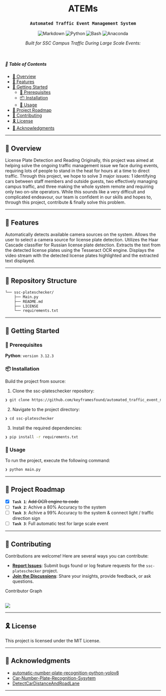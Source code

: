 
<p align="center">
    <h1 align="center">ATEMs</h1>
</p>
<p align="center">
    <h3 align="center"><code>Automated Traffic Event Management System</code></h3>
  <p align="center">
   <img src="https://img.shields.io/badge/Markdown-000000.svg?style=for-the-badge&logo=Markdown&logoColor=white" alt="Markdown" />
   <img src="https://img.shields.io/badge/Python-3776AB.svg?style=for-the-badge&logo=Python&logoColor=white" alt="Python" />
   <img src="https://img.shields.io/badge/GNU%20Bash-4EAA25.svg?style=for-the-badge&logo=GNU-Bash&logoColor=white" alt="Bash" />
   <img src="https://img.shields.io/badge/Anaconda-44A833.svg?style=for-the-badge&logo=Anaconda&logoColor=white" alt="Anaconda" />
 </p>
<p align="center">
		<em>Built for SSC Campus Traffic During Large Scale Events:</em>
</p>

<br>

##### 🔗 Table of Contents

- [📍 Overview](#-overview)
- [👾 Features](#-features)
- [🚀 Getting Started](#-getting-started)
    - [🔖 Prerequisites](#-prerequisites)
    - [📦 Installation](#-installation)
    - [🤖 Usage](#-usage)
- [📌 Project Roadmap](#-project-roadmap)
- [🤝 Contributing](#-contributing)
- [🎗 License](#-license)
- [🙌 Acknowledgments](#-acknowledgments)

---

## 📍 Overview

License Plate Detection and Reading
Originally, this project was aimed at helping solve the ongoing traffic management issue we face during events, requiring lots of people to stand in the heat for hours at a time to direct traffic. Through this project, we hope to solve 3 major issues: 1 identifying cars between staff members and outside guests, two effectively managing campus traffic, and three making the whole system remote and requiring only two on-site operators. While this sounds like a very difficult and complicated endeavour, our team is confident in our skills and hopes to, through this project, contribute & finally solve this problem.

---

## 👾 Features

Automatically detects available camera sources on the system.
Allows the user to select a camera source for license plate detection.
Utilizes the Haar Cascade classifier for Russian license plate detection.
Extracts the text from the detected license plates using the Tesseract OCR engine.
Displays the video stream with the detected license plates highlighted and the extracted text displayed.

---

## 📂 Repository Structure

```sh
└── ssc-plateschecker/
    ├── Main.py
    ├── README.md
    ├── LICENSE
    └── requirements.txt

```


---

## 🚀 Getting Started

### 🔖 Prerequisites

**Python**: `version 3.12.3`

### 📦 Installation

Build the project from source:

1. Clone the ssc-plateschecker repository:
```sh
❯ git clone https://github.com/keyframesfound/automated_traffic_event_managment_system
```

2. Navigate to the project directory:
```sh
❯ cd ssc-plateschecker
```

3. Install the required dependencies:
```sh
❯ pip install -r requirements.txt
```

### 🤖 Usage

To run the project, execute the following command:

```sh
❯ python main.py
```
---

## 📌 Project Roadmap

- [X] **`Task 1`**: <strike>Add OCR engine to code</strike>
- [ ] **`Task 2`**: Achive a 80% Accuracy to the system
- [ ] **`Task 3`**: Achive a 99% Accuracy to the system & connect light / traffic direction sign
- [ ] **`Task 3`**: Full automatic test for large scale event

---

## 🤝 Contributing

Contributions are welcome! Here are several ways you can contribute:

- **[Report Issues](https://github.com/keyframesfound/ssc-plateschecker/issues)**: Submit bugs found or log feature requests for the `ssc-plateschecker` project.
- **[Join the Discussions](https://github.com/keyframesfound/ssc-plateschecker/discussions)**: Share your insights, provide feedback, or ask questions.

<summary>Contributor Graph</summary>
<br>
<p align="left">
   <a href="https://github.com{/keyframesfound/ssc-plateschecker/}graphs/contributors">
      <img src="https://contrib.rocks/image?repo=keyframesfound/ssc-plateschecker">
   </a>
</p>
</details>

---

## 🎗 License
This project is licensed under the MIT License.

---

## 🙌 Acknowledgments

- [automatic-number-plate-recognition-python-yolov8](https://github.com/computervisioneng/automatic-number-plate-recognition-python-yolov8)
- [Car-Number-Plate-Recognition-Sysytem](https://github.com/hasaan21/Car-Number-Plate-Recognition-Sysytem/tree/master)
- [DetectCarDistanceAndRoadLane](https://github.com/ablanco1950/DetectCarDistanceAndRoadLane)

---
